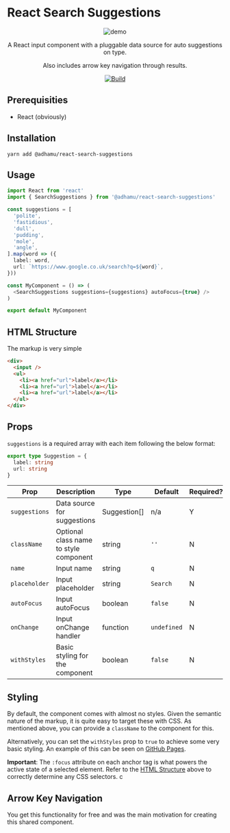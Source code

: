 # React Search Suggestions

<div align="center">
  <img src="https://raw.githubusercontent.com/adhamu/react-search-suggestions/main/demo.png" alt="demo"/>

A React input component with a pluggable data source for auto suggestions on type.

Also includes arrow key navigation through results.

[![Build](https://github.com/adhamu/react-search-suggestions/workflows/CI/badge.svg)](https://github.com/adhamu/react-search-suggestions/actions)

</div>

## Prerequisities

- React (obviously)

## Installation

```shell
yarn add @adhamu/react-search-suggestions
```

## Usage

```typescript
import React from 'react'
import { SearchSuggestions } from '@adhamu/react-search-suggestions'

const suggestions = [
  'polite',
  'fastidious',
  'dull',
  'pudding',
  'mole',
  'angle',
].map(word => ({
  label: word,
  url: `https://www.google.co.uk/search?q=${word}`,
}))

const MyComponent = () => (
  <SearchSuggestions suggestions={suggestions} autoFocus={true} />
)

export default MyComponent
```

## HTML Structure

The markup is very simple

```html
<div>
  <input />
  <ul>
    <li><a href="url">label</a></li>
    <li><a href="url">label</a></li>
    <li><a href="url">label</a></li>
  </ul>
</div>
```

## Props

`suggestions` is a required array with each item following the below format:

```typescript
export type Suggestion = {
  label: string
  url: string
}
```

| Prop          | Description                            | Type         | Default     | Required? |
| ------------- | -------------------------------------- | ------------ | ----------- | --------- |
| `suggestions` | Data source for suggestions            | Suggestion[] | n/a         | Y         |
| `className`   | Optional class name to style component | string       | `''`        | N         |
| `name`        | Input name                             | string       | `q`         | N         |
| `placeholder` | Input placeholder                      | string       | `Search`    | N         |
| `autoFocus`   | Input autoFocus                        | boolean      | `false`     | N         |
| `onChange`    | Input onChange handler                 | function     | `undefined` | N         |
| `withStyles`  | Basic styling for the component        | boolean      | `false`     | N         |

## Styling

By default, the component comes with almost no styles. Given the semantic nature of the markup, it is quite easy to target these with CSS. As mentioned above, you can provide a `className` to the component for this.

Alternatively, you can set the `withStyles` prop to `true` to achieve some very basic styling. An example of this can be seen on [GitHub Pages](http://adhamu.github.io/react-search-suggestions/).

**Important**: The `:focus` attribute on each anchor tag is what powers the active state of a selected element. Refer to the [HTML Structure](#html-structure) above to correctly determine any CSS selectors.
c
## Arrow Key Navigation

You get this functionality for free and was the main motivation for creating this shared component.
